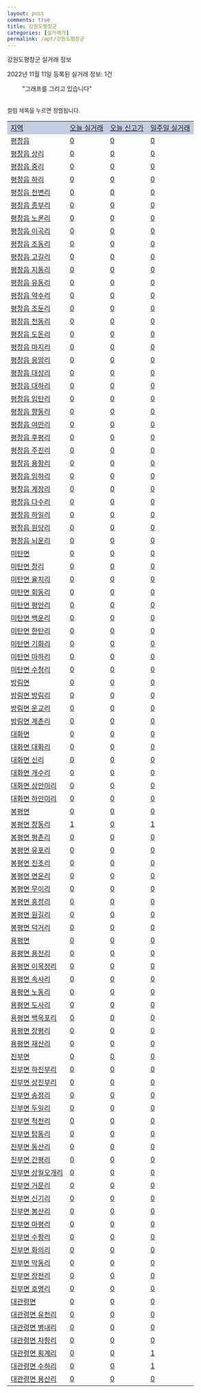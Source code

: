 ```yaml
---
layout: post
comments: true
title: 강원도평창군
categories: [실거래가]
permalink: /apt/강원도평창군
---
```


강원도평창군 실거래 정보

2022년 11월 11일 등록된 실거래 정보: 1건

<!--<script async src="https://pagead2.googlesyndication.com/pagead/js/adsbygoogle.js?client=ca-pub-3485438051770037"
 crossorigin="anonymous"></script>-->

<script type="text/javascript">
  google.charts.load('current', {'packages':['corechart']});
  google.charts.setOnLoadCallback(drawChart);

  function drawChart() {
    var data = google.visualization.arrayToDataTable([['거래일', '매매', '전월세', '전매'], ['21-01', 1, 0, 0], ['21-02', 0, 1, 0], ['21-03', 0, 1, 0], ['21-04', 1, 1, 0], ['21-05', 1, 0, 0], ['21-06', 0, 2, 0], ['21-07', 1, 0, 0], ['21-08', 8, 2, 0], ['21-09', 0, 0, 1], ['21-10', 1, 0, 0], ['21-11', 19, 0, 0], ['21-12', 31, 5, 0], ['22-01', 18, 2, 0], ['22-02', 31, 2, 1], ['22-03', 43, 7, 4], ['22-04', 41, 7, 0], ['22-05', 59, 2, 0], ['22-06', 34, 2, 0], ['22-07', 56, 4, 0], ['22-08', 44, 1, 0], ['22-09', 35, 4, 1], ['22-10', 27, 4, 0], ['22-11', 9, 1, 0]]);

    var options = {
      title: '최근 1년간 유형별 거래량 추이',
      legend: { position: 'bottom' }
    };

    setTimeout(function() {
        var chart = new google.visualization.LineChart(document.getElementById('columnchart_material'));
        chart.draw(data, (options));
        document.getElementById('loading').style.display = 'none';
        var dayLabel = (new Date()).getDay();
        if (dayLabel < 2) {
            sorttable.innerSortFunction.apply(document.getElementById('week'), []);
            sorttable.innerSortFunction.apply(document.getElementById('week'), []);        
        }
        else {
            sorttable.innerSortFunction.apply(document.getElementById('today'), []);
            sorttable.innerSortFunction.apply(document.getElementById('today'), []);
        }
    }, 200);

  }
</script>

<div id="loading" style="z-index:20; display: block; margin-left: 35px">"그래프를 그리고 있습니다"</div>
<div id="columnchart_material" style="width: 95%; margin-left: -35px; display: block"></div>
<!--<div style="width: 95%; margin-left: -35px; display: block">
      <script async src="https://pagead2.googlesyndication.com/pagead/js/adsbygoogle.js?client=ca-pub-3485438051770037"
          crossorigin="anonymous"></script>
      <ins class="adsbygoogle"
          style="display:block"
          data-ad-format="fluid"
          data-ad-layout-key="-fb+5w+4e-db+86"
          data-ad-client="ca-pub-3485438051770037"
          data-ad-slot="1827090281"></ins>
      <script>
          (adsbygoogle = window.adsbygoogle || []).push({});
      </script>
</div>-->
<br>

<font size='small' style='font-size: small;'>컬럼 제목을 누르면 정렬됩니다.</font>
<table class="sortable">
  <tr style='background-color: rgba(114, 132, 186,0.4);'>
    <td id="region"><a href="#">지역</a></td>
    <td id="today"><a href="#">오늘 실거래</a></td>
    <td id="today_new"><a href="#">오늘 신고가</a></td>
    <td id="week"><a href="#">일주일 실거래</a></td>
  </tr>

  
  <tr class="item">
    <td><a href="강원도평창군평창읍">평창읍</a></td>
    <td><a href="강원도평창군평창읍">0</a></td>
    <td><a href="강원도평창군평창읍">0</a></td>
    <td><a href="강원도평창군평창읍">0</a></td>
  </tr>
    

  <tr class="item">
    <td><a href="강원도평창군평창읍상리">평창읍 상리</a></td>
    <td><a href="강원도평창군평창읍상리">0</a></td>
    <td><a href="강원도평창군평창읍상리">0</a></td>
    <td><a href="강원도평창군평창읍상리">0</a></td>
  </tr>
    

  <tr class="item">
    <td><a href="강원도평창군평창읍중리">평창읍 중리</a></td>
    <td><a href="강원도평창군평창읍중리">0</a></td>
    <td><a href="강원도평창군평창읍중리">0</a></td>
    <td><a href="강원도평창군평창읍중리">0</a></td>
  </tr>
    

  <tr class="item">
    <td><a href="강원도평창군평창읍하리">평창읍 하리</a></td>
    <td><a href="강원도평창군평창읍하리">0</a></td>
    <td><a href="강원도평창군평창읍하리">0</a></td>
    <td><a href="강원도평창군평창읍하리">0</a></td>
  </tr>
    

  <tr class="item">
    <td><a href="강원도평창군평창읍천변리">평창읍 천변리</a></td>
    <td><a href="강원도평창군평창읍천변리">0</a></td>
    <td><a href="강원도평창군평창읍천변리">0</a></td>
    <td><a href="강원도평창군평창읍천변리">0</a></td>
  </tr>
    

  <tr class="item">
    <td><a href="강원도평창군평창읍종부리">평창읍 종부리</a></td>
    <td><a href="강원도평창군평창읍종부리">0</a></td>
    <td><a href="강원도평창군평창읍종부리">0</a></td>
    <td><a href="강원도평창군평창읍종부리">0</a></td>
  </tr>
    

  <tr class="item">
    <td><a href="강원도평창군평창읍노론리">평창읍 노론리</a></td>
    <td><a href="강원도평창군평창읍노론리">0</a></td>
    <td><a href="강원도평창군평창읍노론리">0</a></td>
    <td><a href="강원도평창군평창읍노론리">0</a></td>
  </tr>
    

  <tr class="item">
    <td><a href="강원도평창군평창읍이곡리">평창읍 이곡리</a></td>
    <td><a href="강원도평창군평창읍이곡리">0</a></td>
    <td><a href="강원도평창군평창읍이곡리">0</a></td>
    <td><a href="강원도평창군평창읍이곡리">0</a></td>
  </tr>
    

  <tr class="item">
    <td><a href="강원도평창군평창읍조동리">평창읍 조동리</a></td>
    <td><a href="강원도평창군평창읍조동리">0</a></td>
    <td><a href="강원도평창군평창읍조동리">0</a></td>
    <td><a href="강원도평창군평창읍조동리">0</a></td>
  </tr>
    

  <tr class="item">
    <td><a href="강원도평창군평창읍고길리">평창읍 고길리</a></td>
    <td><a href="강원도평창군평창읍고길리">0</a></td>
    <td><a href="강원도평창군평창읍고길리">0</a></td>
    <td><a href="강원도평창군평창읍고길리">0</a></td>
  </tr>
    

  <tr class="item">
    <td><a href="강원도평창군평창읍지동리">평창읍 지동리</a></td>
    <td><a href="강원도평창군평창읍지동리">0</a></td>
    <td><a href="강원도평창군평창읍지동리">0</a></td>
    <td><a href="강원도평창군평창읍지동리">0</a></td>
  </tr>
    

  <tr class="item">
    <td><a href="강원도평창군평창읍유동리">평창읍 유동리</a></td>
    <td><a href="강원도평창군평창읍유동리">0</a></td>
    <td><a href="강원도평창군평창읍유동리">0</a></td>
    <td><a href="강원도평창군평창읍유동리">0</a></td>
  </tr>
    

  <tr class="item">
    <td><a href="강원도평창군평창읍약수리">평창읍 약수리</a></td>
    <td><a href="강원도평창군평창읍약수리">0</a></td>
    <td><a href="강원도평창군평창읍약수리">0</a></td>
    <td><a href="강원도평창군평창읍약수리">0</a></td>
  </tr>
    

  <tr class="item">
    <td><a href="강원도평창군평창읍조둔리">평창읍 조둔리</a></td>
    <td><a href="강원도평창군평창읍조둔리">0</a></td>
    <td><a href="강원도평창군평창읍조둔리">0</a></td>
    <td><a href="강원도평창군평창읍조둔리">0</a></td>
  </tr>
    

  <tr class="item">
    <td><a href="강원도평창군평창읍천동리">평창읍 천동리</a></td>
    <td><a href="강원도평창군평창읍천동리">0</a></td>
    <td><a href="강원도평창군평창읍천동리">0</a></td>
    <td><a href="강원도평창군평창읍천동리">0</a></td>
  </tr>
    

  <tr class="item">
    <td><a href="강원도평창군평창읍도돈리">평창읍 도돈리</a></td>
    <td><a href="강원도평창군평창읍도돈리">0</a></td>
    <td><a href="강원도평창군평창읍도돈리">0</a></td>
    <td><a href="강원도평창군평창읍도돈리">0</a></td>
  </tr>
    

  <tr class="item">
    <td><a href="강원도평창군평창읍마지리">평창읍 마지리</a></td>
    <td><a href="강원도평창군평창읍마지리">0</a></td>
    <td><a href="강원도평창군평창읍마지리">0</a></td>
    <td><a href="강원도평창군평창읍마지리">0</a></td>
  </tr>
    

  <tr class="item">
    <td><a href="강원도평창군평창읍응암리">평창읍 응암리</a></td>
    <td><a href="강원도평창군평창읍응암리">0</a></td>
    <td><a href="강원도평창군평창읍응암리">0</a></td>
    <td><a href="강원도평창군평창읍응암리">0</a></td>
  </tr>
    

  <tr class="item">
    <td><a href="강원도평창군평창읍대상리">평창읍 대상리</a></td>
    <td><a href="강원도평창군평창읍대상리">0</a></td>
    <td><a href="강원도평창군평창읍대상리">0</a></td>
    <td><a href="강원도평창군평창읍대상리">0</a></td>
  </tr>
    

  <tr class="item">
    <td><a href="강원도평창군평창읍대하리">평창읍 대하리</a></td>
    <td><a href="강원도평창군평창읍대하리">0</a></td>
    <td><a href="강원도평창군평창읍대하리">0</a></td>
    <td><a href="강원도평창군평창읍대하리">0</a></td>
  </tr>
    

  <tr class="item">
    <td><a href="강원도평창군평창읍입탄리">평창읍 입탄리</a></td>
    <td><a href="강원도평창군평창읍입탄리">0</a></td>
    <td><a href="강원도평창군평창읍입탄리">0</a></td>
    <td><a href="강원도평창군평창읍입탄리">0</a></td>
  </tr>
    

  <tr class="item">
    <td><a href="강원도평창군평창읍향동리">평창읍 향동리</a></td>
    <td><a href="강원도평창군평창읍향동리">0</a></td>
    <td><a href="강원도평창군평창읍향동리">0</a></td>
    <td><a href="강원도평창군평창읍향동리">0</a></td>
  </tr>
    

  <tr class="item">
    <td><a href="강원도평창군평창읍여만리">평창읍 여만리</a></td>
    <td><a href="강원도평창군평창읍여만리">0</a></td>
    <td><a href="강원도평창군평창읍여만리">0</a></td>
    <td><a href="강원도평창군평창읍여만리">0</a></td>
  </tr>
    

  <tr class="item">
    <td><a href="강원도평창군평창읍후평리">평창읍 후평리</a></td>
    <td><a href="강원도평창군평창읍후평리">0</a></td>
    <td><a href="강원도평창군평창읍후평리">0</a></td>
    <td><a href="강원도평창군평창읍후평리">0</a></td>
  </tr>
    

  <tr class="item">
    <td><a href="강원도평창군평창읍주진리">평창읍 주진리</a></td>
    <td><a href="강원도평창군평창읍주진리">0</a></td>
    <td><a href="강원도평창군평창읍주진리">0</a></td>
    <td><a href="강원도평창군평창읍주진리">0</a></td>
  </tr>
    

  <tr class="item">
    <td><a href="강원도평창군평창읍용항리">평창읍 용항리</a></td>
    <td><a href="강원도평창군평창읍용항리">0</a></td>
    <td><a href="강원도평창군평창읍용항리">0</a></td>
    <td><a href="강원도평창군평창읍용항리">0</a></td>
  </tr>
    

  <tr class="item">
    <td><a href="강원도평창군평창읍임하리">평창읍 임하리</a></td>
    <td><a href="강원도평창군평창읍임하리">0</a></td>
    <td><a href="강원도평창군평창읍임하리">0</a></td>
    <td><a href="강원도평창군평창읍임하리">0</a></td>
  </tr>
    

  <tr class="item">
    <td><a href="강원도평창군평창읍계장리">평창읍 계장리</a></td>
    <td><a href="강원도평창군평창읍계장리">0</a></td>
    <td><a href="강원도평창군평창읍계장리">0</a></td>
    <td><a href="강원도평창군평창읍계장리">0</a></td>
  </tr>
    

  <tr class="item">
    <td><a href="강원도평창군평창읍다수리">평창읍 다수리</a></td>
    <td><a href="강원도평창군평창읍다수리">0</a></td>
    <td><a href="강원도평창군평창읍다수리">0</a></td>
    <td><a href="강원도평창군평창읍다수리">0</a></td>
  </tr>
    

  <tr class="item">
    <td><a href="강원도평창군평창읍하일리">평창읍 하일리</a></td>
    <td><a href="강원도평창군평창읍하일리">0</a></td>
    <td><a href="강원도평창군평창읍하일리">0</a></td>
    <td><a href="강원도평창군평창읍하일리">0</a></td>
  </tr>
    

  <tr class="item">
    <td><a href="강원도평창군평창읍원당리">평창읍 원당리</a></td>
    <td><a href="강원도평창군평창읍원당리">0</a></td>
    <td><a href="강원도평창군평창읍원당리">0</a></td>
    <td><a href="강원도평창군평창읍원당리">0</a></td>
  </tr>
    

  <tr class="item">
    <td><a href="강원도평창군평창읍뇌운리">평창읍 뇌운리</a></td>
    <td><a href="강원도평창군평창읍뇌운리">0</a></td>
    <td><a href="강원도평창군평창읍뇌운리">0</a></td>
    <td><a href="강원도평창군평창읍뇌운리">0</a></td>
  </tr>
    

  <tr class="item">
    <td><a href="강원도평창군미탄면">미탄면</a></td>
    <td><a href="강원도평창군미탄면">0</a></td>
    <td><a href="강원도평창군미탄면">0</a></td>
    <td><a href="강원도평창군미탄면">0</a></td>
  </tr>
    

  <tr class="item">
    <td><a href="강원도평창군미탄면창리">미탄면 창리</a></td>
    <td><a href="강원도평창군미탄면창리">0</a></td>
    <td><a href="강원도평창군미탄면창리">0</a></td>
    <td><a href="강원도평창군미탄면창리">0</a></td>
  </tr>
    

  <tr class="item">
    <td><a href="강원도평창군미탄면율치리">미탄면 율치리</a></td>
    <td><a href="강원도평창군미탄면율치리">0</a></td>
    <td><a href="강원도평창군미탄면율치리">0</a></td>
    <td><a href="강원도평창군미탄면율치리">0</a></td>
  </tr>
    

  <tr class="item">
    <td><a href="강원도평창군미탄면회동리">미탄면 회동리</a></td>
    <td><a href="강원도평창군미탄면회동리">0</a></td>
    <td><a href="강원도평창군미탄면회동리">0</a></td>
    <td><a href="강원도평창군미탄면회동리">0</a></td>
  </tr>
    

  <tr class="item">
    <td><a href="강원도평창군미탄면평안리">미탄면 평안리</a></td>
    <td><a href="강원도평창군미탄면평안리">0</a></td>
    <td><a href="강원도평창군미탄면평안리">0</a></td>
    <td><a href="강원도평창군미탄면평안리">0</a></td>
  </tr>
    

  <tr class="item">
    <td><a href="강원도평창군미탄면백운리">미탄면 백운리</a></td>
    <td><a href="강원도평창군미탄면백운리">0</a></td>
    <td><a href="강원도평창군미탄면백운리">0</a></td>
    <td><a href="강원도평창군미탄면백운리">0</a></td>
  </tr>
    

  <tr class="item">
    <td><a href="강원도평창군미탄면한탄리">미탄면 한탄리</a></td>
    <td><a href="강원도평창군미탄면한탄리">0</a></td>
    <td><a href="강원도평창군미탄면한탄리">0</a></td>
    <td><a href="강원도평창군미탄면한탄리">0</a></td>
  </tr>
    

  <tr class="item">
    <td><a href="강원도평창군미탄면기화리">미탄면 기화리</a></td>
    <td><a href="강원도평창군미탄면기화리">0</a></td>
    <td><a href="강원도평창군미탄면기화리">0</a></td>
    <td><a href="강원도평창군미탄면기화리">0</a></td>
  </tr>
    

  <tr class="item">
    <td><a href="강원도평창군미탄면마하리">미탄면 마하리</a></td>
    <td><a href="강원도평창군미탄면마하리">0</a></td>
    <td><a href="강원도평창군미탄면마하리">0</a></td>
    <td><a href="강원도평창군미탄면마하리">0</a></td>
  </tr>
    

  <tr class="item">
    <td><a href="강원도평창군미탄면수청리">미탄면 수청리</a></td>
    <td><a href="강원도평창군미탄면수청리">0</a></td>
    <td><a href="강원도평창군미탄면수청리">0</a></td>
    <td><a href="강원도평창군미탄면수청리">0</a></td>
  </tr>
    

  <tr class="item">
    <td><a href="강원도평창군방림면">방림면</a></td>
    <td><a href="강원도평창군방림면">0</a></td>
    <td><a href="강원도평창군방림면">0</a></td>
    <td><a href="강원도평창군방림면">0</a></td>
  </tr>
    

  <tr class="item">
    <td><a href="강원도평창군방림면방림리">방림면 방림리</a></td>
    <td><a href="강원도평창군방림면방림리">0</a></td>
    <td><a href="강원도평창군방림면방림리">0</a></td>
    <td><a href="강원도평창군방림면방림리">0</a></td>
  </tr>
    

  <tr class="item">
    <td><a href="강원도평창군방림면운교리">방림면 운교리</a></td>
    <td><a href="강원도평창군방림면운교리">0</a></td>
    <td><a href="강원도평창군방림면운교리">0</a></td>
    <td><a href="강원도평창군방림면운교리">0</a></td>
  </tr>
    

  <tr class="item">
    <td><a href="강원도평창군방림면계촌리">방림면 계촌리</a></td>
    <td><a href="강원도평창군방림면계촌리">0</a></td>
    <td><a href="강원도평창군방림면계촌리">0</a></td>
    <td><a href="강원도평창군방림면계촌리">0</a></td>
  </tr>
    

  <tr class="item">
    <td><a href="강원도평창군대화면">대화면</a></td>
    <td><a href="강원도평창군대화면">0</a></td>
    <td><a href="강원도평창군대화면">0</a></td>
    <td><a href="강원도평창군대화면">0</a></td>
  </tr>
    

  <tr class="item">
    <td><a href="강원도평창군대화면대화리">대화면 대화리</a></td>
    <td><a href="강원도평창군대화면대화리">0</a></td>
    <td><a href="강원도평창군대화면대화리">0</a></td>
    <td><a href="강원도평창군대화면대화리">0</a></td>
  </tr>
    

  <tr class="item">
    <td><a href="강원도평창군대화면신리">대화면 신리</a></td>
    <td><a href="강원도평창군대화면신리">0</a></td>
    <td><a href="강원도평창군대화면신리">0</a></td>
    <td><a href="강원도평창군대화면신리">0</a></td>
  </tr>
    

  <tr class="item">
    <td><a href="강원도평창군대화면개수리">대화면 개수리</a></td>
    <td><a href="강원도평창군대화면개수리">0</a></td>
    <td><a href="강원도평창군대화면개수리">0</a></td>
    <td><a href="강원도평창군대화면개수리">0</a></td>
  </tr>
    

  <tr class="item">
    <td><a href="강원도평창군대화면상안미리">대화면 상안미리</a></td>
    <td><a href="강원도평창군대화면상안미리">0</a></td>
    <td><a href="강원도평창군대화면상안미리">0</a></td>
    <td><a href="강원도평창군대화면상안미리">0</a></td>
  </tr>
    

  <tr class="item">
    <td><a href="강원도평창군대화면하안미리">대화면 하안미리</a></td>
    <td><a href="강원도평창군대화면하안미리">0</a></td>
    <td><a href="강원도평창군대화면하안미리">0</a></td>
    <td><a href="강원도평창군대화면하안미리">0</a></td>
  </tr>
    

  <tr class="item">
    <td><a href="강원도평창군봉평면">봉평면</a></td>
    <td><a href="강원도평창군봉평면">0</a></td>
    <td><a href="강원도평창군봉평면">0</a></td>
    <td><a href="강원도평창군봉평면">0</a></td>
  </tr>
    

  <tr class="item">
    <td><a href="강원도평창군봉평면창동리">봉평면 창동리</a></td>
    <td><a href="강원도평창군봉평면창동리">1</a></td>
    <td><a href="강원도평창군봉평면창동리">0</a></td>
    <td><a href="강원도평창군봉평면창동리">1</a></td>
  </tr>
    

  <tr class="item">
    <td><a href="강원도평창군봉평면평촌리">봉평면 평촌리</a></td>
    <td><a href="강원도평창군봉평면평촌리">0</a></td>
    <td><a href="강원도평창군봉평면평촌리">0</a></td>
    <td><a href="강원도평창군봉평면평촌리">0</a></td>
  </tr>
    

  <tr class="item">
    <td><a href="강원도평창군봉평면유포리">봉평면 유포리</a></td>
    <td><a href="강원도평창군봉평면유포리">0</a></td>
    <td><a href="강원도평창군봉평면유포리">0</a></td>
    <td><a href="강원도평창군봉평면유포리">0</a></td>
  </tr>
    

  <tr class="item">
    <td><a href="강원도평창군봉평면진조리">봉평면 진조리</a></td>
    <td><a href="강원도평창군봉평면진조리">0</a></td>
    <td><a href="강원도평창군봉평면진조리">0</a></td>
    <td><a href="강원도평창군봉평면진조리">0</a></td>
  </tr>
    

  <tr class="item">
    <td><a href="강원도평창군봉평면면온리">봉평면 면온리</a></td>
    <td><a href="강원도평창군봉평면면온리">0</a></td>
    <td><a href="강원도평창군봉평면면온리">0</a></td>
    <td><a href="강원도평창군봉평면면온리">0</a></td>
  </tr>
    

  <tr class="item">
    <td><a href="강원도평창군봉평면무이리">봉평면 무이리</a></td>
    <td><a href="강원도평창군봉평면무이리">0</a></td>
    <td><a href="강원도평창군봉평면무이리">0</a></td>
    <td><a href="강원도평창군봉평면무이리">0</a></td>
  </tr>
    

  <tr class="item">
    <td><a href="강원도평창군봉평면흥정리">봉평면 흥정리</a></td>
    <td><a href="강원도평창군봉평면흥정리">0</a></td>
    <td><a href="강원도평창군봉평면흥정리">0</a></td>
    <td><a href="강원도평창군봉평면흥정리">0</a></td>
  </tr>
    

  <tr class="item">
    <td><a href="강원도평창군봉평면원길리">봉평면 원길리</a></td>
    <td><a href="강원도평창군봉평면원길리">0</a></td>
    <td><a href="강원도평창군봉평면원길리">0</a></td>
    <td><a href="강원도평창군봉평면원길리">0</a></td>
  </tr>
    

  <tr class="item">
    <td><a href="강원도평창군봉평면덕거리">봉평면 덕거리</a></td>
    <td><a href="강원도평창군봉평면덕거리">0</a></td>
    <td><a href="강원도평창군봉평면덕거리">0</a></td>
    <td><a href="강원도평창군봉평면덕거리">0</a></td>
  </tr>
    

  <tr class="item">
    <td><a href="강원도평창군용평면">용평면</a></td>
    <td><a href="강원도평창군용평면">0</a></td>
    <td><a href="강원도평창군용평면">0</a></td>
    <td><a href="강원도평창군용평면">0</a></td>
  </tr>
    

  <tr class="item">
    <td><a href="강원도평창군용평면용전리">용평면 용전리</a></td>
    <td><a href="강원도평창군용평면용전리">0</a></td>
    <td><a href="강원도평창군용평면용전리">0</a></td>
    <td><a href="강원도평창군용평면용전리">0</a></td>
  </tr>
    

  <tr class="item">
    <td><a href="강원도평창군용평면이목정리">용평면 이목정리</a></td>
    <td><a href="강원도평창군용평면이목정리">0</a></td>
    <td><a href="강원도평창군용평면이목정리">0</a></td>
    <td><a href="강원도평창군용평면이목정리">0</a></td>
  </tr>
    

  <tr class="item">
    <td><a href="강원도평창군용평면속사리">용평면 속사리</a></td>
    <td><a href="강원도평창군용평면속사리">0</a></td>
    <td><a href="강원도평창군용평면속사리">0</a></td>
    <td><a href="강원도평창군용평면속사리">0</a></td>
  </tr>
    

  <tr class="item">
    <td><a href="강원도평창군용평면노동리">용평면 노동리</a></td>
    <td><a href="강원도평창군용평면노동리">0</a></td>
    <td><a href="강원도평창군용평면노동리">0</a></td>
    <td><a href="강원도평창군용평면노동리">0</a></td>
  </tr>
    

  <tr class="item">
    <td><a href="강원도평창군용평면도사리">용평면 도사리</a></td>
    <td><a href="강원도평창군용평면도사리">0</a></td>
    <td><a href="강원도평창군용평면도사리">0</a></td>
    <td><a href="강원도평창군용평면도사리">0</a></td>
  </tr>
    

  <tr class="item">
    <td><a href="강원도평창군용평면백옥포리">용평면 백옥포리</a></td>
    <td><a href="강원도평창군용평면백옥포리">0</a></td>
    <td><a href="강원도평창군용평면백옥포리">0</a></td>
    <td><a href="강원도평창군용평면백옥포리">0</a></td>
  </tr>
    

  <tr class="item">
    <td><a href="강원도평창군용평면장평리">용평면 장평리</a></td>
    <td><a href="강원도평창군용평면장평리">0</a></td>
    <td><a href="강원도평창군용평면장평리">0</a></td>
    <td><a href="강원도평창군용평면장평리">0</a></td>
  </tr>
    

  <tr class="item">
    <td><a href="강원도평창군용평면재산리">용평면 재산리</a></td>
    <td><a href="강원도평창군용평면재산리">0</a></td>
    <td><a href="강원도평창군용평면재산리">0</a></td>
    <td><a href="강원도평창군용평면재산리">0</a></td>
  </tr>
    

  <tr class="item">
    <td><a href="강원도평창군진부면">진부면</a></td>
    <td><a href="강원도평창군진부면">0</a></td>
    <td><a href="강원도평창군진부면">0</a></td>
    <td><a href="강원도평창군진부면">0</a></td>
  </tr>
    

  <tr class="item">
    <td><a href="강원도평창군진부면하진부리">진부면 하진부리</a></td>
    <td><a href="강원도평창군진부면하진부리">0</a></td>
    <td><a href="강원도평창군진부면하진부리">0</a></td>
    <td><a href="강원도평창군진부면하진부리">0</a></td>
  </tr>
    

  <tr class="item">
    <td><a href="강원도평창군진부면상진부리">진부면 상진부리</a></td>
    <td><a href="강원도평창군진부면상진부리">0</a></td>
    <td><a href="강원도평창군진부면상진부리">0</a></td>
    <td><a href="강원도평창군진부면상진부리">0</a></td>
  </tr>
    

  <tr class="item">
    <td><a href="강원도평창군진부면송정리">진부면 송정리</a></td>
    <td><a href="강원도평창군진부면송정리">0</a></td>
    <td><a href="강원도평창군진부면송정리">0</a></td>
    <td><a href="강원도평창군진부면송정리">0</a></td>
  </tr>
    

  <tr class="item">
    <td><a href="강원도평창군진부면두일리">진부면 두일리</a></td>
    <td><a href="강원도평창군진부면두일리">0</a></td>
    <td><a href="강원도평창군진부면두일리">0</a></td>
    <td><a href="강원도평창군진부면두일리">0</a></td>
  </tr>
    

  <tr class="item">
    <td><a href="강원도평창군진부면척천리">진부면 척천리</a></td>
    <td><a href="강원도평창군진부면척천리">0</a></td>
    <td><a href="강원도평창군진부면척천리">0</a></td>
    <td><a href="강원도평창군진부면척천리">0</a></td>
  </tr>
    

  <tr class="item">
    <td><a href="강원도평창군진부면탑동리">진부면 탑동리</a></td>
    <td><a href="강원도평창군진부면탑동리">0</a></td>
    <td><a href="강원도평창군진부면탑동리">0</a></td>
    <td><a href="강원도평창군진부면탑동리">0</a></td>
  </tr>
    

  <tr class="item">
    <td><a href="강원도평창군진부면동산리">진부면 동산리</a></td>
    <td><a href="강원도평창군진부면동산리">0</a></td>
    <td><a href="강원도평창군진부면동산리">0</a></td>
    <td><a href="강원도평창군진부면동산리">0</a></td>
  </tr>
    

  <tr class="item">
    <td><a href="강원도평창군진부면간평리">진부면 간평리</a></td>
    <td><a href="강원도평창군진부면간평리">0</a></td>
    <td><a href="강원도평창군진부면간평리">0</a></td>
    <td><a href="강원도평창군진부면간평리">0</a></td>
  </tr>
    

  <tr class="item">
    <td><a href="강원도평창군진부면상월오개리">진부면 상월오개리</a></td>
    <td><a href="강원도평창군진부면상월오개리">0</a></td>
    <td><a href="강원도평창군진부면상월오개리">0</a></td>
    <td><a href="강원도평창군진부면상월오개리">0</a></td>
  </tr>
    

  <tr class="item">
    <td><a href="강원도평창군진부면거문리">진부면 거문리</a></td>
    <td><a href="강원도평창군진부면거문리">0</a></td>
    <td><a href="강원도평창군진부면거문리">0</a></td>
    <td><a href="강원도평창군진부면거문리">0</a></td>
  </tr>
    

  <tr class="item">
    <td><a href="강원도평창군진부면신기리">진부면 신기리</a></td>
    <td><a href="강원도평창군진부면신기리">0</a></td>
    <td><a href="강원도평창군진부면신기리">0</a></td>
    <td><a href="강원도평창군진부면신기리">0</a></td>
  </tr>
    

  <tr class="item">
    <td><a href="강원도평창군진부면봉산리">진부면 봉산리</a></td>
    <td><a href="강원도평창군진부면봉산리">0</a></td>
    <td><a href="강원도평창군진부면봉산리">0</a></td>
    <td><a href="강원도평창군진부면봉산리">0</a></td>
  </tr>
    

  <tr class="item">
    <td><a href="강원도평창군진부면마평리">진부면 마평리</a></td>
    <td><a href="강원도평창군진부면마평리">0</a></td>
    <td><a href="강원도평창군진부면마평리">0</a></td>
    <td><a href="강원도평창군진부면마평리">0</a></td>
  </tr>
    

  <tr class="item">
    <td><a href="강원도평창군진부면수항리">진부면 수항리</a></td>
    <td><a href="강원도평창군진부면수항리">0</a></td>
    <td><a href="강원도평창군진부면수항리">0</a></td>
    <td><a href="강원도평창군진부면수항리">0</a></td>
  </tr>
    

  <tr class="item">
    <td><a href="강원도평창군진부면화의리">진부면 화의리</a></td>
    <td><a href="강원도평창군진부면화의리">0</a></td>
    <td><a href="강원도평창군진부면화의리">0</a></td>
    <td><a href="강원도평창군진부면화의리">0</a></td>
  </tr>
    

  <tr class="item">
    <td><a href="강원도평창군진부면막동리">진부면 막동리</a></td>
    <td><a href="강원도평창군진부면막동리">0</a></td>
    <td><a href="강원도평창군진부면막동리">0</a></td>
    <td><a href="강원도평창군진부면막동리">0</a></td>
  </tr>
    

  <tr class="item">
    <td><a href="강원도평창군진부면장전리">진부면 장전리</a></td>
    <td><a href="강원도평창군진부면장전리">0</a></td>
    <td><a href="강원도평창군진부면장전리">0</a></td>
    <td><a href="강원도평창군진부면장전리">0</a></td>
  </tr>
    

  <tr class="item">
    <td><a href="강원도평창군진부면호명리">진부면 호명리</a></td>
    <td><a href="강원도평창군진부면호명리">0</a></td>
    <td><a href="강원도평창군진부면호명리">0</a></td>
    <td><a href="강원도평창군진부면호명리">0</a></td>
  </tr>
    

  <tr class="item">
    <td><a href="강원도평창군대관령면">대관령면</a></td>
    <td><a href="강원도평창군대관령면">0</a></td>
    <td><a href="강원도평창군대관령면">0</a></td>
    <td><a href="강원도평창군대관령면">0</a></td>
  </tr>
    

  <tr class="item">
    <td><a href="강원도평창군대관령면유천리">대관령면 유천리</a></td>
    <td><a href="강원도평창군대관령면유천리">0</a></td>
    <td><a href="강원도평창군대관령면유천리">0</a></td>
    <td><a href="강원도평창군대관령면유천리">0</a></td>
  </tr>
    

  <tr class="item">
    <td><a href="강원도평창군대관령면병내리">대관령면 병내리</a></td>
    <td><a href="강원도평창군대관령면병내리">0</a></td>
    <td><a href="강원도평창군대관령면병내리">0</a></td>
    <td><a href="강원도평창군대관령면병내리">0</a></td>
  </tr>
    

  <tr class="item">
    <td><a href="강원도평창군대관령면차항리">대관령면 차항리</a></td>
    <td><a href="강원도평창군대관령면차항리">0</a></td>
    <td><a href="강원도평창군대관령면차항리">0</a></td>
    <td><a href="강원도평창군대관령면차항리">0</a></td>
  </tr>
    

  <tr class="item">
    <td><a href="강원도평창군대관령면횡계리">대관령면 횡계리</a></td>
    <td><a href="강원도평창군대관령면횡계리">0</a></td>
    <td><a href="강원도평창군대관령면횡계리">0</a></td>
    <td><a href="강원도평창군대관령면횡계리">1</a></td>
  </tr>
    

  <tr class="item">
    <td><a href="강원도평창군대관령면수하리">대관령면 수하리</a></td>
    <td><a href="강원도평창군대관령면수하리">0</a></td>
    <td><a href="강원도평창군대관령면수하리">0</a></td>
    <td><a href="강원도평창군대관령면수하리">1</a></td>
  </tr>
    

  <tr class="item">
    <td><a href="강원도평창군대관령면용산리">대관령면 용산리</a></td>
    <td><a href="강원도평창군대관령면용산리">0</a></td>
    <td><a href="강원도평창군대관령면용산리">0</a></td>
    <td><a href="강원도평창군대관령면용산리">0</a></td>
  </tr>
    


</table>


    